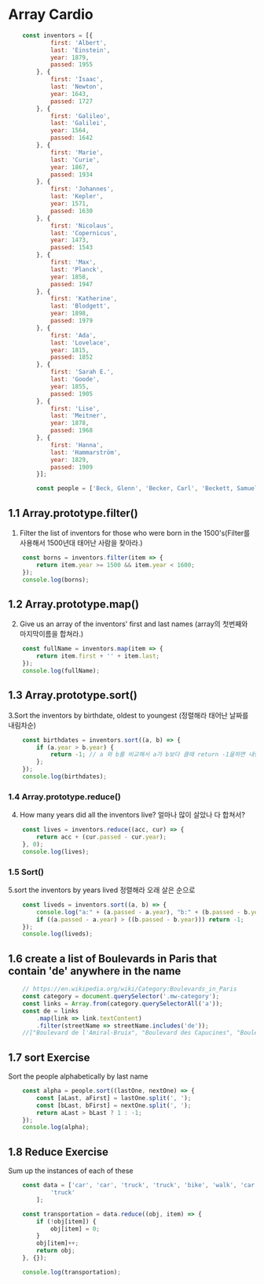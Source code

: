 # Array Cardio

```javascript
    const inventors = [{
            first: 'Albert',
            last: 'Einstein',
            year: 1879,
            passed: 1955
        }, {
            first: 'Isaac',
            last: 'Newton',
            year: 1643,
            passed: 1727
        }, {
            first: 'Galileo',
            last: 'Galilei',
            year: 1564,
            passed: 1642
        }, {
            first: 'Marie',
            last: 'Curie',
            year: 1867,
            passed: 1934
        }, {
            first: 'Johannes',
            last: 'Kepler',
            year: 1571,
            passed: 1630
        }, {
            first: 'Nicolaus',
            last: 'Copernicus',
            year: 1473,
            passed: 1543
        }, {
            first: 'Max',
            last: 'Planck',
            year: 1858,
            passed: 1947
        }, {
            first: 'Katherine',
            last: 'Blodgett',
            year: 1898,
            passed: 1979
        }, {
            first: 'Ada',
            last: 'Lovelace',
            year: 1815,
            passed: 1852
        }, {
            first: 'Sarah E.',
            last: 'Goode',
            year: 1855,
            passed: 1905
        }, {
            first: 'Lise',
            last: 'Meitner',
            year: 1878,
            passed: 1968
        }, {
            first: 'Hanna',
            last: 'Hammarström',
            year: 1829,
            passed: 1909
        }];

        const people = ['Beck, Glenn', 'Becker, Carl', 'Beckett, Samuel', 'Beddoes, Mick', 'Beecher, Henry', 'Beethoven, Ludwig', 'Begin, Menachem', 'Belloc, Hilaire', 'Bellow, Saul', 'Benchley, Robert', 'Benenson, Peter', 'Ben-Gurion, David', 'Benjamin, Walter', 'Benn, Tony', 'Bennington, Chester', 'Benson, Leana', 'Bent, Silas', 'Bentsen, Lloyd', 'Berger, Ric', 'Bergman, Ingmar', 'Berio, Luciano', 'Berle, Milton', 'Berlin, Irving', 'Berne, Eric', 'Bernhard, Sandra', 'Berra, Yogi', 'Berry, Halle', 'Berry, Wendell', 'Bethea, Erin', 'Bevan, Aneurin', 'Bevel, Ken', 'Biden, Joseph', 'Bierce, Ambrose', 'Biko, Steve', 'Billings, Josh', 'Biondo, Frank', 'Birrell, Augustine', 'Black, Elk', 'Blair, Robert', 'Blair, Tony', 'Blake, William'];
```

## 1.1 Array.prototype.filter()
1. Filter the list of inventors for those who were born in the 1500's(Filter를 사용해서 1500년대 태어난 사람을 찾아라.)

```javascript
    const borns = inventors.filter(item => {
        return item.year >= 1500 && item.year < 1600;
    });
    console.log(borns);
```

## 1.2 Array.prototype.map()
2. Give us an array of the inventors' first and last names (array의 첫번째와 마지막이름을 합쳐라.)

```javascript
    const fullName = inventors.map(item => {
        return item.first + '' + item.last;
    });
    console.log(fullName);
```

## 1.3 Array.prototype.sort()
3.Sort the inventors by birthdate, oldest to youngest (정렬해라 태어난 날짜를 내림차순)

```javascript
    const birthdates = inventors.sort((a, b) => {
        if (a.year > b.year) {
            return -1; // a 와 b를 비교해서 a가 b보다 클때 return -1을하면 내림차순으로 정렬
        };
    });
    console.log(birthdates);
```

### 1.4 Array.prototype.reduce()
4. How many years did all the inventors live? 얼마나 많이 살았나 다 합쳐서?
```javascript
    const lives = inventors.reduce((acc, cur) => {
        return acc + (cur.passed - cur.year);
    }, 0);
    console.log(lives);
```

### 1.5 Sort()
5.sort the inventors by years lived 정렬해라 오래 살은 순으로
```javascript
    const liveds = inventors.sort((a, b) => {
        console.log("a:" + (a.passed - a.year), "b:" + (b.passed - b.year));
        if ((a.passed - a.year) > ((b.passed - b.year))) return -1;
    });
    console.log(liveds);
```

## 1.6 create a list of Boulevards in Paris that contain 'de' anywhere in the name

```javascript
    // https://en.wikipedia.org/wiki/Category:Boulevards_in_Paris
    const category = document.querySelector('.mw-category');
    const links = Array.from(category.querySelectorAll('a'));
    const de = links
        .map(link => link.textContent)
        .filter(streetName => streetName.includes('de'));
    //["Boulevard de l'Amiral-Bruix", "Boulevard des Capucines", "Boulevard de la Chapelle", "Boulevard de Clichy", "Boulevard de l'Hôpital", "Boulevard des Italiens", "Boulevard de la Madeleine", "Boulevard de Magenta", "Boulevard de Rochechouart", "Boulevard de Sébastopol", "Boulevard de Strasbourg", "Boulevard de la Zone"]
```

## 1.7 sort Exercise
Sort the people alphabetically by last name
```javascript
    const alpha = people.sort((lastOne, nextOne) => {
        const [aLast, aFirst] = lastOne.split(', ');
        const [bLast, bFirst] = nextOne.split(', ');
        return aLast > bLast ? 1 : -1;
    });
    console.log(alpha);
```

## 1.8 Reduce Exercise
Sum up the instances of each of these

```javascript
    const data = ['car', 'car', 'truck', 'truck', 'bike', 'walk', 'car', 'van', 'bike', 'walk', 'car', 'van', 'car',
            'truck'
        ];

    const transportation = data.reduce((obj, item) => {
        if (!obj[item]) {
            obj[item] = 0;
        }
        obj[item]++;
        return obj;
    }, {});

    console.log(transportation);
```
